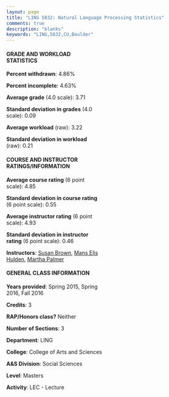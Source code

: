 ```yaml
---
layout: page
title: "LING 5832: Natural Language Processing Statistics"
comments: true
description: "blanks"
keywords: "LING,5832,CU,Boulder"
---
```

<head>
<script src="https://ajax.googleapis.com/ajax/libs/jquery/2.1.3/jquery.min.js"></script>
<script src="https://dl.dropboxusercontent.com/s/pc42nxpaw1ea4o9/highcharts.js?dl=0"></script>
<!-- <script src="../assets/js/highcharts.js"></script> -->
<style type="text/css">@font-face {
	font-family: "Bebas Neue";
	src: url(https://www.filehosting.org/file/details/544349/BebasNeue Regular.otf) format("opentype");
	}
	h1.Bebas { 
		font-family: "Bebas Neue", Verdana, Tahoma;
	}
</style>
</head>
<body>
	<div id="container" style="float: right; width: 45%; height: 88%; margin-left: 2.5%; margin-right: 2.5%;"></div>
	<script language="JavaScript">
		$(document).ready(function() {
		var chart = {type: 'column'};
		var title = {text: 'Grade Distribution'};
		var xAxis = {categories: ['A','B','C','D','F'],crosshair: true};
		var yAxis = {min: 0,title: {text: 'Percentage'}};
		var tooltip = {headerFormat: '<center><b><span style="font-size:20px">{point.key}</span></b></center>',
		               pointFormat: '<td style="padding:0"><b>{point.y:.1f}%</b></td>',
		               footerFormat: '</table>',shared: true,useHTML: true};
		var plotOptions = {column: {pointPadding: 0.0,borderWidth: 0}};  
		var credits = {enabled: false};var series= [{name: 'Percent',data: [82.25,15.29,0.0,0.0,2.46,]}];
		var json = {};
		json.chart = chart;
		json.title = title;
		json.tooltip = tooltip;
		json.xAxis = xAxis;
		json.yAxis = yAxis;  
		json.series = series;
		json.plotOptions = plotOptions;  
		json.credits = credits;
		$('#container').highcharts(json);
	});
	</script>
</body>
			   
#### GRADE AND WORKLOAD STATISTICS

**Percent withdrawn**: 4.86%

**Percent incomplete**: 4.63%

**Average grade** (4.0 scale): 3.71

**Standard deviation in grades** (4.0 scale): 0.09

**Average workload** (raw): 3.22

**Standard deviation in workload** (raw): 0.21

#### COURSE AND INSTRUCTOR RATINGS/INFORMATION

**Average course rating** (6 point scale): 4.85

**Standard deviation in course rating** (6 point scale): 0.55

**Average instructor rating** (6 point scale): 4.93

**Standard deviation in instructor rating** (6 point scale): 0.46

**Instructors**: <a href='../../instructors/Susan_Brown'>Susan Brown</a>, <a href='../../instructors/Mans_Elis_Hulden'>Mans Elis Hulden</a>, <a href='../../instructors/Martha_Palmer'>Martha Palmer</a>

#### GENERAL CLASS INFORMATION

**Years provided**: Spring 2015, Spring 2016, Fall 2016

**Credits**: 3

**RAP/Honors class?** Neither

**Number of Sections**: 3

**Department**: LING

**College**: College of Arts and Sciences

**A&S Division**: Social Sciences

**Level**: Masters

**Activity**: LEC - Lecture
